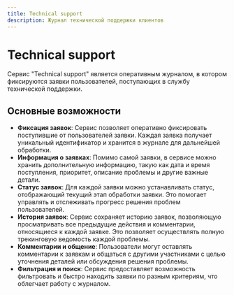 ```yaml
---
title: Technical support
description: Журнал технической поддержки клиентов
---
```


# Technical support

Сервис "Technical support" является оперативным журналом, в котором фиксируются заявки пользователей, поступающих в службу технической поддержки.

## Основные возможности

- **Фиксация заявок**: Сервис позволяет оперативно фиксировать поступившие от пользователей заявки. Каждая заявка получает уникальный идентификатор и хранится в журнале для дальнейшей обработки.
- **Информация о заявках**: Помимо самой заявки, в сервисе можно хранить дополнительную информацию, такую как дата и время поступления, приоритет, описание проблемы и другие важные детали.
- **Статус заявок**: Для каждой заявки можно устанавливать статус, отображающий текущий этап обработки заявки. Это помогает управлять и отслеживать прогресс решения проблем пользователей.
- **История заявок**: Сервис сохраняет историю заявок, позволяющую просматривать все предыдущие действия и комментарии, относящиеся к каждой заявке. Это позволяет осуществлять полную трекинговую ведомость каждой проблемы.
- **Комментарии и общение**: Пользователи могут оставлять комментарии к заявкам и общаться с другими участниками с целью уточнения деталей или обсуждения решения проблемы.
- **Фильтрация и поиск**: Сервис предоставляет возможность фильтровать и быстро находить заявки по разным критериям, что облегчает работу с журналом.
